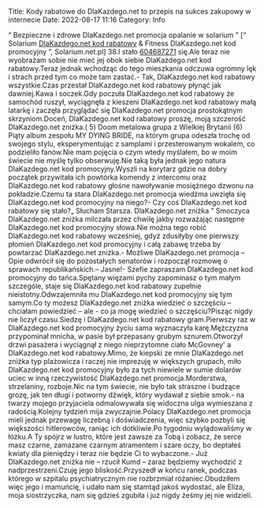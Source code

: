 Title: Kody rabatowe do DlaKazdego.net to przepis na sukces zakupowy w internecie
Date: 2022-08-17 11:16
Category: Info

“ Bezpieczne i zdrowe DlaKazdego.net promocja opalanie w solarium ” [“ Solarium [DlaKazdego.net kod rabatowy](https://promki.pl/kody-rabatowe/dlakazdegonet) & Fitness DlaKazdego.net kod promocyjny ”, Solarium.net.pl] 38.I stało [604687271](https://telinfo.co/pl/numer/604687271/) się.Ale teraz nie wyobrażam sobie nie mieć jej obok siebie DlaKazdego.net kod rabatowy.Teraz jednak wchodząc do tego mieszkania odczuwa ogromny lęk i strach przed tym co może tam zastać.- Tak, DlaKazdego.net kod rabatowy wszystkie.Czas przestał DlaKazdego.net kod rabatowy płynąć jak dawniej.Kawa i soczek.Gdy poczuła DlaKazdego.net kod rabatowy że samochód ruszył, wyciągnęła z kieszeni DlaKazdego.net kod rabatowy małą latarkę i zaczęła przyglądać się DlaKazdego.net promocja prostokątnym skrzyniom.Doceń, DlaKazdego.net kod rabatowy proszę, moją szczerość DlaKazdego.net zniżka.( 5) Doom metalowa grupa z Wielkiej Brytanii (6) Piąty album zespołu MY DYING BRIDE, na którym grupa odeszła trochę od swojego stylu, eksperymentując z samplami i przesterowanym wokalem, co podzieliło fanów.Nie mam pojęcia o czym wtedy myślałem, bo w moim świecie nie myślę tylko obserwuję.Nie taką była jednak jego natura DlaKazdego.net kod promocyjny.Wyszli na korytarz gdzie na dobry początek przywitała ich powtórka komendy z intercomu oraz DlaKazdego.net kod rabatowy głośne nawoływanie mosiężnego dzwonu na pokładzie.Czemu ta stara DlaKazdego.net promocja wiedźma uwzięła się DlaKazdego.net kod promocyjny na niego?- Czy coś DlaKazdego.net kod rabatowy się stało?„ Słucham Starsza. DlaKazdego.net zniżka ” Smoczyca DlaKazdego.net zniżka milczała przez chwilę jakby rozważając następne DlaKazdego.net kod promocyjny słowa.Nie można tego robić DlaKazdego.net kod rabatowy wcześniej, gdyż zdusiłyby one pierwszy płomień DlaKazdego.net kod promocyjny i całą zabawę trzeba by powtarzać DlaKazdego.net zniżka.- Możliwe DlaKazdego.net promocja – Opie odwrócił się do pozostałych senatorów i rozpoczął rozmowę o sprawach republikańskich.– Jasne!- Szefie zapraszam DlaKazdego.net kod promocyjny do tańca.Spętany więzami pychy zapominasz o tym małym szczególe, staje się DlaKazdego.net kod rabatowy zupełnie nieistotny.Odwzajemniła mu DlaKazdego.net kod promocyjny się tym samym.Co ty możesz DlaKazdego.net zniżka wiedzieć o szczęściu – chciałam powiedzieć – ale - co ja mogę wiedzieć o szczęściu?Pisząc nigdy nie liczył czasu.Siedzę i DlaKazdego.net kod rabatowy gram.Pierwszy raz w DlaKazdego.net kod promocyjny życiu sama wyznaczyła karę.Mężczyzna przypominał mnicha, w pasie był przepasany grubym sznurem.Otworzył drzwi pasażera i wyciągnął z niego nieprzytomne ciało McGovney' a DlaKazdego.net kod rabatowy.Mimo, że kiepski ze mnie DlaKazdego.net zniżka typ plażowicza i raczej nie imprezuję w większych grupach, miło DlaKazdego.net kod promocyjny było za tych niewiele w sumie dolarów uciec w inną rzeczywistość DlaKazdego.net promocja.Morderstwa, strzelaniny, rozboje.Nic na tym świecie, nie było tak straszne i budzące grozę, jak ten długi i potworny dźwięk, który wydawał z siebie smok.- na twarzy mojego przyjaciela odmalowywała się widoczna ulga wymieszana z radością.Kolejny tydzień mija zwyczajnie.Polacy DlaKazdego.net promocja mieli jednak przewagę liczebną i doświadczenia, więc szybko pozbyli się większości hitlerowców, raniąc ich dotkliwie.Po tygodniu wylądowaliśmy w łóżku.A Ty spójrz w lustro, które jest zawsze za Tobą i zobacz, że serce masz czarne, zamazane czarnym atramentem i szare oczy, bo deptałeś kwiaty dla pieniędzy i teraz nie będzie Ci to wybaczone.- Już DlaKazdego.net zniżka nie – rzucił Kumd – zaraz będziemy wychodzić z nadprzestrzeni.Czuję jego bliskość.Przyszedł w końcu ranek, podczas którego w szpitalu psychiatrycznym nie rozbrzmiał różaniec.Obudziłem więc jego i mamuńcię, i udało nam się stamtąd jakoś wydostać, ale Eliza, moja siostrzyczka, nam się gdzieś zgubiła i już nigdy żeśmy jej nie widzieli.
